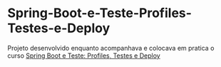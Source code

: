 # Spring-Boot-e-Teste-Profiles-Testes-e-Deploy

Projeto desenvolvido enquanto acompanhava e colocava em pratica o curso
<a href=“https://cursos.alura.com.br/course/spring-boot-profiles-testes-deploy“>Spring Boot e Teste: Profiles, Testes e Deploy</a>
